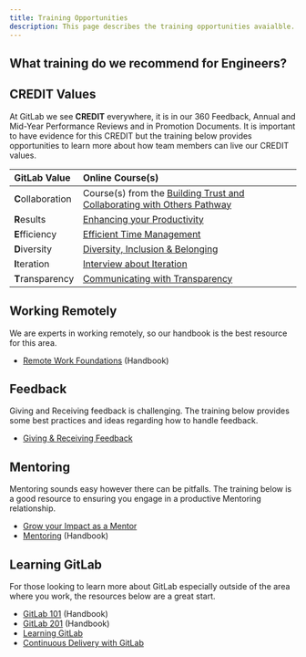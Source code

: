 ```yaml
---
title: Training Opportunities
description: This page describes the training opportunities avaialble.
---
```


## What training do we recommend for Engineers?

## CREDIT Values

At GitLab we see **CREDIT** everywhere, it is in our 360 Feedback, Annual and Mid-Year Performance Reviews and in Promotion Documents. It is important to have evidence for this CREDIT but the training below provides opportunities to learn more about how team members can live our CREDIT values.

| GitLab Value      | Online Course(s) |
|:------------------|:-----------------|
| **C**ollaboration | Course(s) from the [Building Trust and Collaborating with Others Pathway](https://www.linkedin.com/learning/paths/building-trust-and-collaborating-with-others-2?u=2255073) |
| **R**esults       | [Enhancing your Productivity](https://www.linkedin.com/learning/enhancing-your-productivity/welcome?u=51852513)|
| **E**fficiency    | [Efficient Time Management](https://www.linkedin.com/learning/efficient-time-management?u=2255073) |
| **D**iversity     | [Diversity, Inclusion & Belonging](https://www.linkedin.com/learning/paths/diversity-inclusion-and-belonging-for-hr-professionals-and-leaders?u=2255073) |
| **I**teration     | [Interview about Iteration](https://youtu.be/tPTweQlBS54) |
| **T**ransparency  | [Communicating with Transparency](https://www.linkedin.com/learning/communicating-with-transparency?u=2255073) |

## Working Remotely

We are experts in working remotely, so our handbook is the best resource for this area.

* [Remote Work Foundations](/handbook/company/culture/all-remote/remote-certification/#remote-work-foundation-certification-criteria) (Handbook)

## Feedback

Giving and Receiving feedback is challenging. The training below provides some best practices and ideas regarding how to handle feedback.

* [Giving & Receiving Feedback](https://www.linkedin.com/learning/giving-and-receiving-feedback?u=2255073)

## Mentoring

Mentoring sounds easy however there can be pitfalls. The training below is a good resource to ensuring you engage in a productive Mentoring relationship.

* [Grow your Impact as a Mentor](https://www.linkedin.com/learning/paths/grow-your-impact-as-a-mentor?u=2255073)
* [Mentoring](/handbook/engineering/careers/mentoring/) (Handbook)

## Learning GitLab

For those looking to learn more about GitLab especially outside of the area where you work, the resources below are a great start.

* [GitLab 101](/handbook/people-group/learning-and-development/gitlab-101/) (Handbook)
* [GitLab 201](/handbook/people-group/learning-and-development/gitlab-201/) (Handbook)
* [Learning GitLab](https://www.linkedin.com/learning/learning-gitlab-2/version-control-and-more?u=51852513)
* [Continuous Delivery with GitLab](https://www.linkedin.com/learning/continuous-delivery-with-gitlab/use-gitlab-for-code-management?u=51852513)
